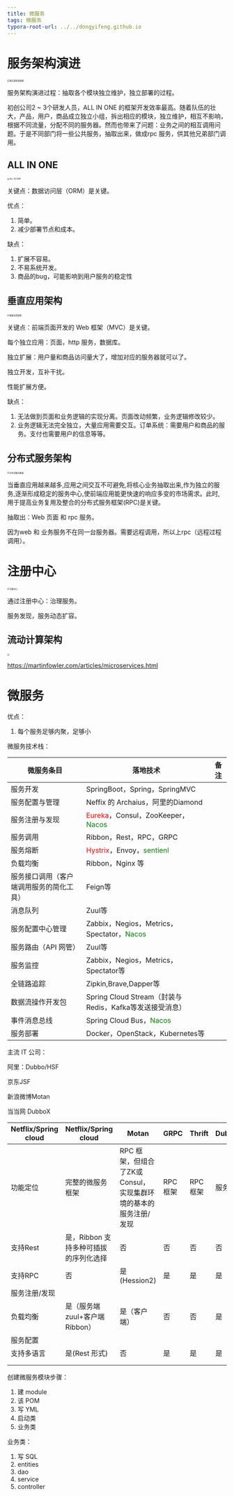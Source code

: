 ```yaml
---
title: 微服务
tags: 微服务
typora-root-url: ../../dongyifeng.github.io
---
```




# 服务架构演进

<img src="/images/spring_cloud/QQ20190710-125048@2x.jpg" alt="服务架构演进图" style="zoom:33%;" />



服务架构演进过程：抽取各个模块独立维护，独立部署的过程。

初创公司2 ~ 3个研发人员，ALL IN ONE 的框架开发效率最高。随着队伍的壮大，产品，用户，商品成立独立小组，拆出相应的模块，独立维护，相互不影响，根据不同流量，分配不同的服务器。然而也带来了问题：业务之间的相互调用问题。于是不同部门将一些公共服务，抽取出来，做成rpc 服务，供其他兄弟部门调用。



## ALL IN ONE

<img src="/images/spring_cloud/QQ20190710-125315@2x.jpg" alt="ALL IN ONE" style="zoom:33%;" />

关键点：数据访问层（ORM）是关键。

优点：

1. 简单。
2. 减少部署节点和成本。

缺点：

1. 扩展不容易。
2. 不易系统开发。
3. 商品的bug，可能影响到用户服务的稳定性

## 垂直应用架构

<img src="/images/spring_cloud/QQ20190710-125705@2x.jpg" alt="垂直应用架构" style="zoom:33%;" />

关键点：前端页面开发的 Web 框架（MVC）是关键。

每个独立应用：页面，http 服务，数据库。

独立扩展：用户量和商品访问量大了，增加对应的服务器就可以了。

独立开发，互补干扰。

性能扩展方便。

缺点：

1. 无法做到页面和业务逻辑的实现分离。页面改动频繁，业务逻辑修改较少。
2. 业务逻辑无法完全独立，大量应用需要交互。订单系统：需要用户和商品的服务。支付也需要用户的信息等等。



## 分布式服务架构

<img src="/images/spring_cloud/QQ20190710-125755@2x.jpg" alt="分布式服务框架" style="zoom:33%;" />

当垂直应用越来越多,应用之间交互不可避免,将核心业务抽取出来,作为独立的服
务,逐渐形成稳定的服务中心,使前端应用能更快速的响应多变的市场需求。此时,
用于提高业务复用及整合的分布式服务框架(RPC)是关键。

抽取出：Web 页面 和 rpc 服务。

因为web 和 业务服务不在同一台服务器。需要远程调用，所以上rpc（远程过程调用）。



# 注册中心

<img src="/images/spring_cloud/QQ20190710-125858@2x.jpg" alt="注册中心" style="zoom:33%;" />

通过注册中心：治理服务。

服务发现，服务动态扩容。



## 流动计算架构

<img src="/images/spring_cloud/QQ20190710-125947@2x.jpg" style="zoom:33%;" />



https://martinfowler.com/articles/microservices.html

# 微服务

优点：

1. 每个服务足够内聚，足够小



微服务技术栈：

| 微服务条目                               | 落地技术                                                     | 备注 |
| ---------------------------------------- | ------------------------------------------------------------ | ---- |
| 服务开发                                 | SpringBoot，Spring，SpringMVC                                |      |
| 服务配置与管理                           | Neffix 的 Archaius，阿里的Diamond                            |      |
| 服务注册与发现                           | <font color=red>Eureka</font>，Consul，ZooKeeper，<font color=green>Nacos</font> |      |
| 服务调用                                 | Ribbon，Rest，RPC，GRPC                                      |      |
| 服务熔断                                 | <font color=red>Hystrix</font>，Envoy，<font color=green>sentienl</font> |      |
| 负载均衡                                 | Ribbon，Nginx 等                                             |      |
| 服务接口调用（客户端调用服务的简化工具） | Feign等                                                      |      |
| 消息队列                                 | Zuul等                                                       |      |
| 服务配置中心管理                         | Zabbix，Negios，Metrics，Spectator，<font color=green>Nacos</font> |      |
| 服务路由（API 网管）                     | Zuul等                                                       |      |
| 服务监控                                 | Zabbix，Negios，Metrics，Spectator等                         |      |
| 全链路追踪                               | Zipkin,Brave,Dapper等                                        |      |
| 数据流操作开发包                         | Spring Cloud Stream（封装与Redis，Kafka等发送接受消息）      |      |
| 事件消息总线                             | Spring Cloud Bus，<font color=green>Nacos</font>             |      |
| 服务部署                                 | Docker，OpenStack，Kubernetes等                              |      |



主流 IT 公司：

阿里：Dubbo/HSF

京东JSF

新浪微博Motan

当当网 DubboX

| Netflix/Spring cloud | Netflix/Spring cloud                  | Motan                                                        | GRPC     | Thrift   | Dubbo/DubboX |
| -------------------- | ------------------------------------- | ------------------------------------------------------------ | -------- | -------- | ------------ |
| 功能定位             | 完整的微服务框架                      | RPC 框架，但组合了ZK或Consul，实现集群环境的基本的服务注册/发现 | RPC 框架 | RPC 框架 | 服务框架     |
| 支持Rest             | 是，Ribbon 支持多种可插拔的序列化选择 | 否                                                           | 否       | 否       | 否           |
| 支持RPC              | 否                                    | 是(Hession2)                                                 | 是       | 是       | 是           |
| 服务注册/发现        |                                       |                                                              |          |          |              |
| 负载均衡             | 是（服务端zuul+客户端Ribbon）         | 是（客户端）                                                 | 否       | 否       | 是（客户端） |
| 服务配置             |                                       |                                                              |          |          |              |
| 支持多语言           | 是(Rest 形式)                         | 否                                                           | 是       | 是       | 是（客户端） |
|                      |                                       |                                                              |          |          |              |
|                      |                                       |                                                              |          |          |              |



创建微服务模块步骤：

1. 建 module
2. 该 POM
3. 写 YML
4. 启动类
5. 业务类





业务类：

1. 写 SQL
2. entities
3. dao
4. service
5. controller

